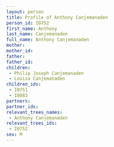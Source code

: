 ```yaml
---
layout: person
title: Profile of Anthony Canjemanaden
person_id: I0752
first_name: Anthony
last_name: Canjemanaden
full_name: Anthony Canjemanaden
mother: 
mother_id: 
father: 
father_id: 
children:
 - Philip Joseph Canjemanaden
 - Louisa Canjemanaden
children_ids:
 - I0751
 - I0883
partners:
partner_ids:
relevant_trees_names:
 - Anthony Canjemanaden
relevant_trees_ids:
 - I0752
sex: M
---
```


